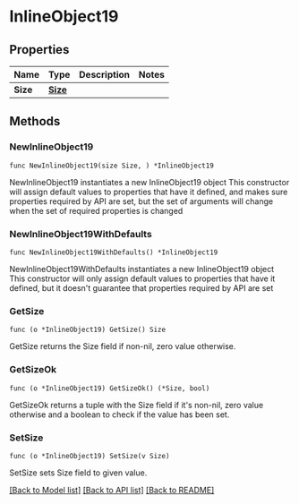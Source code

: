 # InlineObject19

## Properties

Name | Type | Description | Notes
------------ | ------------- | ------------- | -------------
**Size** | [**Size**](Size.md) |  | 

## Methods

### NewInlineObject19

`func NewInlineObject19(size Size, ) *InlineObject19`

NewInlineObject19 instantiates a new InlineObject19 object
This constructor will assign default values to properties that have it defined,
and makes sure properties required by API are set, but the set of arguments
will change when the set of required properties is changed

### NewInlineObject19WithDefaults

`func NewInlineObject19WithDefaults() *InlineObject19`

NewInlineObject19WithDefaults instantiates a new InlineObject19 object
This constructor will only assign default values to properties that have it defined,
but it doesn't guarantee that properties required by API are set

### GetSize

`func (o *InlineObject19) GetSize() Size`

GetSize returns the Size field if non-nil, zero value otherwise.

### GetSizeOk

`func (o *InlineObject19) GetSizeOk() (*Size, bool)`

GetSizeOk returns a tuple with the Size field if it's non-nil, zero value otherwise
and a boolean to check if the value has been set.

### SetSize

`func (o *InlineObject19) SetSize(v Size)`

SetSize sets Size field to given value.



[[Back to Model list]](../README.md#documentation-for-models) [[Back to API list]](../README.md#documentation-for-api-endpoints) [[Back to README]](../README.md)


